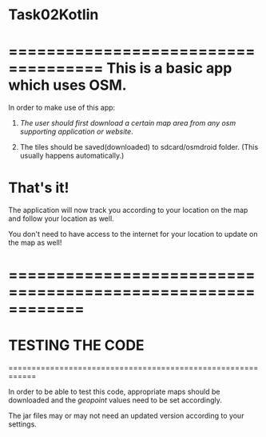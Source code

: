 # Task02Kotlin

====================================
This is a basic app which uses **OSM**.
====================================

In order to make use of this app:

1. *The user should first download a certain map area
from any osm supporting application or website*.

2. The tiles should be saved(downloaded) to sdcard/osmdroid folder.
(This usually happens automatically.)

That's it!
============================================

The application will now track you according to your location on the map
and follow your location as well.

You don't need to have access to the internet for your location to update
on the map as well!

============================================================
============================================================
TESTING THE CODE
=============================================================
============================================================

In order to be able to test this code, appropriate maps should be
downloaded and the *geopoint* values need to be set accordingly.

The jar files may or may not need an updated version according to
your settings.
